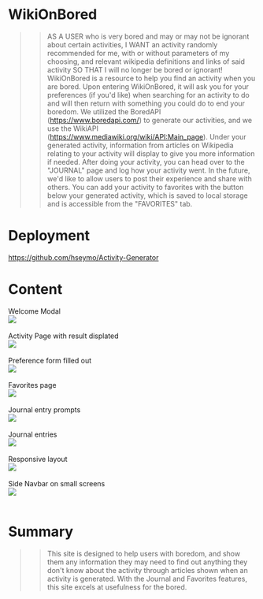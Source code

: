 # WikiOnBored

>> AS A USER who is very bored and may or may not be ignorant about certain activities,
>> I WANT an activity randomly recommended for me, with or without parameters of my choosing, and relevant wikipedia definitions and links of said activity
>> SO THAT I will no longer be bored or ignorant!
>> WikiOnBored is a resource to help you find an activity when you are bored.
>> Upon entering WikiOnBored, it will ask you for your preferences (if you'd like) when searching for an activity to do and will then return with something you could do to end your boredom. 
>> We utilized the BoredAPI (https://www.boredapi.com/) to generate our activities, and we use the WikiAPI (https://www.mediawiki.org/wiki/API:Main_page).
>> Under your generated activity, information from articles on Wikipedia relating to your activity will display to give you more information if needed.
>> After doing your activity, you can head over to the "JOURNAL" page and log how your activity went. In the future, we'd like to allow users to post their experience and share with others.
>> You can add your activity to favorites with the button below your generated activity, which is saved to local storage and is accessible from the "FAVORITES" tab.
 
# Deployment

https://github.com/hseymo/Activity-Generator

# Content

Welcome Modal <br>
![](./assets/images/welcomeHS.png) <br><br>
Activity Page with result displated <br>
![](./assets/images/activityresultHS.png)<br><br>
Preference form filled out <br>
![](./assets/images/preferencesHS.png)<br><br>
Favorites page <br>
![](./assets/images/favoritesHS.png)<br><br>
Journal entry prompts <br>
![](./assets/images/journalentryHS.png)<br><br>
Journal entries <br>
![](./assets/images/journalHS.png)<br><br>
Responsive layout <br>
![](./assets/images/responsivelayoutHS.png)<br><br>
Side Navbar on small screens <br>
![](./assets/images/responsivemenuHS.png)<br><br>


# Summary

>> This site is designed to help users with boredom, and show them any information they may need to find out anything they don't know about the activity through articles shown when an activity is generated. With the Journal and Favorites features, this site excels at usefulness for the bored.

